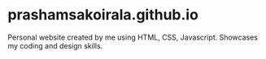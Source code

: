 # prashamsakoirala.github.io

Personal website created by me using HTML, CSS, Javascript. Showcases my coding and design skills.
